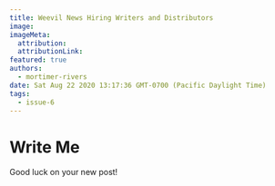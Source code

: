```yaml
---
title: Weevil News Hiring Writers and Distributors
image:
imageMeta:
  attribution:
  attributionLink:
featured: true
authors: 
  - mortimer-rivers
date: Sat Aug 22 2020 13:17:36 GMT-0700 (Pacific Daylight Time)
tags:
  - issue-6
---
```


# Write Me

Good luck on your new post!
